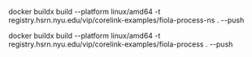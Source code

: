 docker buildx build --platform linux/amd64 -t registry.hsrn.nyu.edu/vip/corelink-examples/fiola-process-ns . --push 

docker buildx build --platform linux/amd64 -t registry.hsrn.nyu.edu/vip/corelink-examples/fiola-process . --push 
